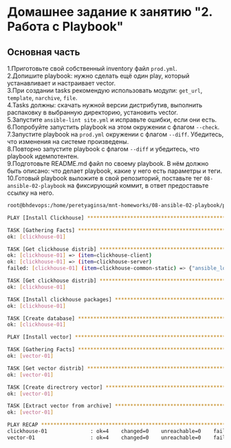 # Домашнее задание к занятию "2. Работа с Playbook"

## Основная часть

1.Приготовьте свой собственный inventory файл `prod.yml`.<br>
2.Допишите playbook: нужно сделать ещё один play, который устанавливает и настраивает vector.<br>
3.При создании tasks рекомендую использовать модули: `get_url`, `template`, `narchive`, `file`.<br>
4.Tasks должны: скачать нужной версии дистрибутив, выполнить распаковку в выбранную директорию, установить vector.<br>
5.Запустите `ansible-lint site.yml` и исправьте ошибки, если они есть.<br>
6.Попробуйте запустить playbook на этом окружении с флагом `--check`.<br>
7.Запустите playbook на `prod.yml` окружении с флагом `--diff`. Убедитесь, что изменения на системе произведены.<br>
8.Повторно запустите playbook с флагом `--diff` и убедитесь, что playbook идемпотентен.<br>
9.Подготовьте README.md файл по своему playbook. В нём должно быть описано: что делает playbook, какие у него есть параметры и теги.<br>
10.Готовый playbook выложите в свой репозиторий, поставьте тег `08-ansible-02-playbook` на фиксирующий коммит, в ответ предоставьте ссылку на него.<br>







```bash
root@bhdevops:/home/peretyaginsa/mnt-homeworks/08-ansible-02-playbook/playbook# ansible-playbook -i inventory/prod.yml site.yml --diff

PLAY [Install Clickhouse] ******************************************************************************************************************************************************************************************************************************

TASK [Gathering Facts] *********************************************************************************************************************************************************************************************************************************
ok: [clickhouse-01]

TASK [Get clickhouse distrib] **************************************************************************************************************************************************************************************************************************
ok: [clickhouse-01] => (item=clickhouse-client)
ok: [clickhouse-01] => (item=clickhouse-server)
failed: [clickhouse-01] (item=clickhouse-common-static) => {"ansible_loop_var": "item", "changed": false, "dest": "./clickhouse-common-static-22.3.3.44.rpm", "elapsed": 0, "gid": 0, "group": "root", "item": "clickhouse-common-static", "mode": "0644", "msg": "Request failed", "owner": "root", "response": "HTTP Error 404: Not Found", "size": 246310036, "state": "file", "status_code": 404, "uid": 0, "url": "https://packages.clickhouse.com/rpm/stable/clickhouse-common-static-22.3.3.44.noarch.rpm"}

TASK [Get clickhouse distrib] **************************************************************************************************************************************************************************************************************************
ok: [clickhouse-01]

TASK [Install clickhouse packages] *********************************************************************************************************************************************************************************************************************
ok: [clickhouse-01]

TASK [Create database] *********************************************************************************************************************************************************************************************************************************
ok: [clickhouse-01]

PLAY [Install vector] **********************************************************************************************************************************************************************************************************************************

TASK [Gathering Facts] *********************************************************************************************************************************************************************************************************************************
ok: [vector-01]

TASK [Get vector distrib] ******************************************************************************************************************************************************************************************************************************
ok: [vector-01]

TASK [Create directrory vector] ************************************************************************************************************************************************************************************************************************
ok: [vector-01]

TASK [Extract vector from archive] *********************************************************************************************************************************************************************************************************************
ok: [vector-01]

PLAY RECAP *********************************************************************************************************************************************************************************************************************************************
clickhouse-01              : ok=4    changed=0    unreachable=0    failed=0    skipped=0    rescued=1    ignored=0   
vector-01                  : ok=4    changed=0    unreachable=0    failed=0    skipped=0    rescued=0    ignored=0
```
